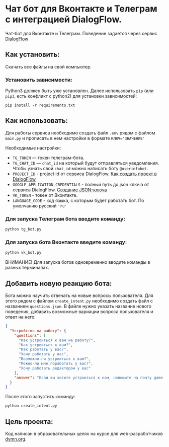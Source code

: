 # Чат бот для Вконтакте и Телеграм с интеграцией DialogFlow.

Чат-бот для Вконтакте и Телеграм. Поведение задается через сервис [DialogFlow](https://dialogflow.cloud.google.com)

## Как установить:

Скачать все файлы на свой компьютер.

### Установить зависимости:

Python3 должен быть уже установлен. Далее использовать `pip` (или `pip3`, есть конфликт с python2) для установки
зависимостей:

```
pip install -r requirements.txt
```

## Как использовать:

Для работы сервиса необходимо создать файл `.env` рядом с файлом `main.py` и прописать в нем настройки в
формате `КЛЮЧ='ЗНАЧЕНИЕ'`

Необходимые настройки:

- `TG_TOKEN` — токен телеграм-бота.
- `TG_CHAT_ID` — `chat_id` на который будут отправляться уведомления. Чтобы узнать свой
  `chat_id` можно написать боту `@userinfobot`.
- `PROJECT_ID` - project id от сервиса DialogFlow. [Как создать проект в DialogFlow](https://cloud.google.com/dialogflow/es/docs/quick/setup)
- `GOOGLE_APPLICATION_CREDENTIALS` - полный путь до json ключа от сервиса DialogFlow. [Создание JSON-ключа](https://cloud.google.com/docs/authentication/getting-started)
- `VK_TOKEN` - токен от Вконтакте.
- `LANGUAGE_CODE` - код языка, с которым будет работать бот. По умолчанию русский `'ru'`

### Для запуска Телеграм бота введите команду:

```sh
python tg_bot.py
```

### Для запуска бота Вконтакте введите команду:

```sh
python vk_bot.py
```

ВНИМАНИЕ! Для запуска ботов одновременно вводите команды в разных терминалах.

## Добавить новую реакцию бота:

Бота можно научить отвечать на новые вопросы пользователя. Для этого рядом с файлом
`create_intent.py` необходимо создать файл с названием `questions.json`. 
В файле нужно указать название нового поведения, добавить
возможные вариации вопроса пользователя и ответ на него:

```json
{
  "Устройство на работу": {
    "questions": [
      "Как устроиться к вам на работу?",
      "Как устроиться к вам?",
      "Как работать у вас?",
      "Хочу работать у вас",
      "Возможно-ли устроиться к вам?",
      "Можно-ли мне поработать у вас?",
      "Хочу работать редактором у вас"
    ],
    "answer": "Если вы хотите устроиться к нам, напишите на почту game-of-verbs@gmail.com мини-эссе о себе и прикрепите ваше портфолио."
  }
}
```
После этого запустить команду:
```sh
python create_intent.py
```

## Цель проекта:

Код написан в образовательных целях на курсе для web-разработчиков [dvmn.org](https://dvmn.org/).
